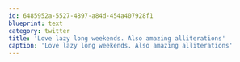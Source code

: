 ```yaml
---
id: 6485952a-5527-4897-a84d-454a407928f1
blueprint: text
category: twitter
title: 'Love lazy long weekends. Also amazing alliterations'
caption: 'Love lazy long weekends. Also amazing alliterations'
---
```

